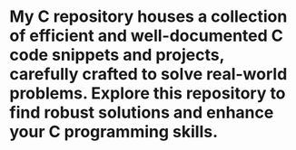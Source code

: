 # My C repository houses a collection of efficient and well-documented C code snippets and projects, carefully crafted to solve real-world problems. Explore this repository to find robust solutions and enhance your C programming skills.
